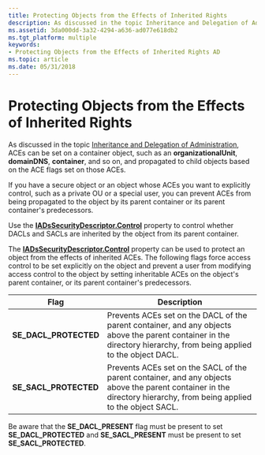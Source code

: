 ```yaml
---
title: Protecting Objects from the Effects of Inherited Rights
description: As discussed in the topic Inheritance and Delegation of Administration, ACEs can be set on a container object, such as an organizationalUnit, domainDNS, container, and so on, and propagated to child objects based on the ACE flags set on those ACEs.
ms.assetid: 3da000dd-3a32-4294-a636-ad077e618db2
ms.tgt_platform: multiple
keywords:
- Protecting Objects from the Effects of Inherited Rights AD
ms.topic: article
ms.date: 05/31/2018
---
```


# Protecting Objects from the Effects of Inherited Rights

As discussed in the topic [Inheritance and Delegation of Administration](inheritance-and-delegation-of-administration.md), ACEs can be set on a container object, such as an **organizationalUnit**, **domainDNS**, **container**, and so on, and propagated to child objects based on the ACE flags set on those ACEs.

If you have a secure object or an object whose ACEs you want to explicitly control, such as a private OU or a special user, you can prevent ACEs from being propagated to the object by its parent container or its parent container's predecessors.

Use the [**IADsSecurityDescriptor.Control**](https://docs.microsoft.com/windows/desktop/ADSI/iadssecuritydescriptor-property-methods) property to control whether DACLs and SACLs are inherited by the object from its parent container.

The [**IADsSecurityDescriptor.Control**](https://docs.microsoft.com/windows/desktop/ADSI/iadssecuritydescriptor-property-methods) property can be used to protect an object from the effects of inherited ACEs. The following flags force access control to be set explicitly on the object and prevent a user from modifying access control to the object by setting inheritable ACEs on the object's parent container, or its parent container's predecessors.



| Flag                               | Description                                                                                                                                                                     |
|------------------------------------|---------------------------------------------------------------------------------------------------------------------------------------------------------------------------------|
| **SE\_DACL\_PROTECTED**<br/> | Prevents ACEs set on the DACL of the parent container, and any objects above the parent container in the directory hierarchy, from being applied to the object DACL.<br/> |
| **SE\_SACL\_PROTECTED**<br/> | Prevents ACEs set on the SACL of the parent container, and any objects above the parent container in the directory hierarchy, from being applied to the object SACL.<br/> |



 

Be aware that the **SE\_DACL\_PRESENT** flag must be present to set **SE\_DACL\_PROTECTED** and **SE\_SACL\_PRESENT** must be present to set **SE\_SACL\_PROTECTED**.

 

 





